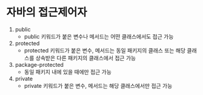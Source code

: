 # 자바의 접근제어자

1. public
	- public 키워드가 붙은 변수나 메서드는 어떤 클래스에서도 접근 가능
2. protected
	- protected 키워드가 붙은 변수, 메서드는 동일 패키지의 클래스 또는 해당 클래스를 상속받은 다른 패키지의 클래스에서 접근 가능
3. package-protected
	- 동일 패키지 내에 있을 때에만 접근 가능
4. private
	- private 키워드가 붙은 변수, 메서드는 해당 클래스에서만 접근 가능